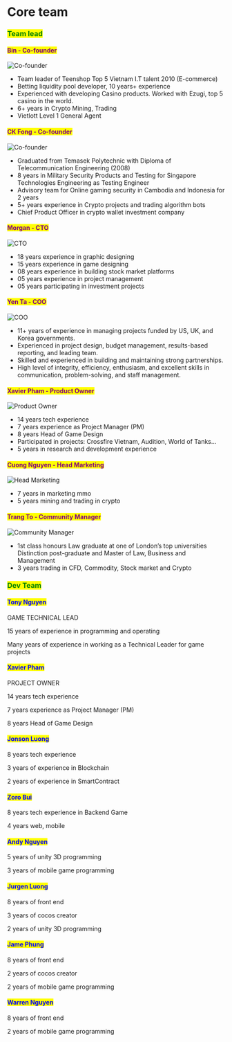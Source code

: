 # Core team

### <mark style="color:green;">Team lead</mark>

#### <mark style="color:purple;">Bin - Co-founder</mark>

![Co-founder](../.gitbook/assets/bin.png)

* Team leader of Teenshop Top 5 Vietnam I.T talent 2010 (E-commerce)
* Betting liquidity pool developer, 10 years+ experience
* Experienced with developing Casino products. Worked with Ezugi, top 5 casino in the world.
* 6+ years in Crypto Mining, Trading
* Vietlott Level 1 General Agent

#### <mark style="color:purple;">CK Fong - Co-founder</mark>

![Co-founder](../.gitbook/assets/Picture5.png)

* Graduated from Temasek Polytechnic with Diploma of Telecommunication Engineering (2008)
* 8 years in Military Security Products and Testing for Singapore Technologies Engineering as Testing Engineer
* Advisory team for Online gaming security in Cambodia and Indonesia for 2 years
* 5+ years experience in Crypto projects and trading algorithm bots
* Chief Product Officer in crypto wallet investment company

#### <mark style="color:purple;">Morgan - CTO</mark>

![CTO](../.gitbook/assets/morgan.png)



* 18 years experience in graphic designing
* 15 years experience in game designing
* 08 years experience in building stock market platforms
* 05 years experience in project management
* 05 years participating in investment projects

#### <mark style="color:purple;">Yen Ta  - COO</mark>

![COO](../.gitbook/assets/yen2.png)



* 11+ years of experience in managing projects funded by US, UK, and Korea governments.
* Experienced in project design, budget management, results-based reporting, and leading team.
* &#x20;Skilled and experienced in building and maintaining strong partnerships.
* High level of integrity, efficiency, enthusiasm, and excellent skills in communication, problem-solving, and staff management.

#### <mark style="color:purple;">Xavier Pham - Product Owner</mark>

![Product Owner](../.gitbook/assets/avan1.png)

* 14 years tech experience
* 7 years experience as Project Manager (PM)
* 8 years Head of Game Design
* Participated in projects: Crossfire Vietnam, Audition, World of Tanks...
*   5 years in research and development experience





#### <mark style="color:purple;">Cuong Nguyen - Head Marketing</mark>

![Head Marketing](../.gitbook/assets/cuong1.png)

* &#x20;7 years in marketing mmo
* 5 years mining and trading in crypto

#### <mark style="color:purple;">Trang To - Community Manager</mark>

![Community Manager](../.gitbook/assets/trang.png)

* 1st class honours Law graduate at one of London’s top universities Distinction post-graduate and Master of Law, Business and Management
* 3 years trading in CFD, Commodity, Stock market and Crypto

### <mark style="color:green;">Dev Team</mark>

#### <mark style="color:blue;">Tony Nguyen</mark>

GAME TECHNICAL LEAD

15 years of experience in programming and operating

Many years of experience in working as a Technical Leader for game projects

#### <mark style="color:blue;">Xavier Pham</mark>

PROJECT OWNER

14 years tech experience

7 years experience as Project Manager (PM)

8 years Head of Game Design

#### <mark style="color:blue;">Jonson Luong</mark>

8 years tech experience

3 years of experience in Blockchain

2 years of experience in SmartContract

#### <mark style="color:blue;">Zoro Bui</mark>

8 years tech experience in Backend Game

4 years web, mobile

#### <mark style="color:blue;">Andy Nguyen</mark>

5 years of unity 3D programming

3 years of mobile game programming

#### <mark style="color:blue;">Jurgen Luong</mark>

8 years of front end

3 years of cocos creator

2 years of unity 3D programming

#### <mark style="color:blue;">Jame Phung</mark>

8 years of front end

2 years of cocos creator

2 years of mobile game programming

#### <mark style="color:blue;">Warren Nguyen</mark>

8 years of front end

2 years of mobile game programming

